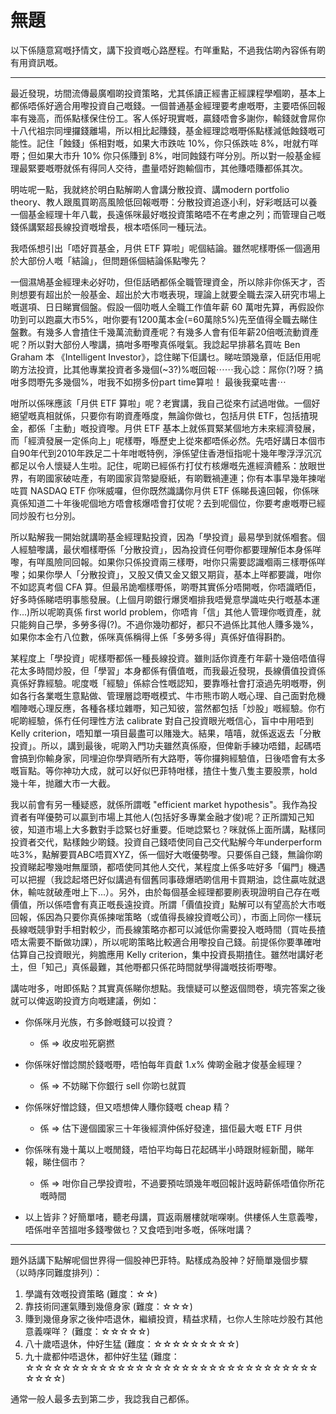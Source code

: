 # 無題

[](images/charts_and_coins.jpg)

以下係隨意寫嘅抒情文，講下投資嘅心路歷程。冇咩重點，不過我估啲內容係有啲有用資訊嘅。

---

最近發現，坊間流傳最廣嗰啲投資策略，尤其係讀正經書正經課程學嗰啲，基本上都係唔係好適合用嚟投資自己嘅錢。一個普通基金經理要考慮嘅嘢，主要唔係回報率有幾高，而係點樣保住份工。客人係好現實嘅，贏錢唔會多謝你，輸錢就會屌你十八代祖宗同埋攞錢離場，所以相比起賺錢，基金經理諗嘅嘢係點樣減低蝕錢嘅可能性。記住「蝕錢」係相對嘅，如果大市跌咗 10%，你只係跌咗 8%，咁就冇咩嘢；但如果大市升 10% 你只係賺到 8%，咁同蝕錢冇咩分別。所以對一般基金經理最緊要嘅嘢就係有得同人交待，盡量唔好跑輸個市，其他賺唔賺都係其次。

明咗呢一點，我就終於明白點解啲人會講分散投資、講modern portfolio theory、教人跟風買啲高風險低回報嘅嘢：分散投資追逐小利，好彩嘅話可以養一個基金經理十年八載，長遠係咪最好嘅投資策略唔不在考慮之列；而管理自己嘅錢係講緊超長線投資嘅增長，根本唔係同一種玩法。

我唔係想引出「唔好買基金，月供 ETF 算啦」呢個結論。雖然呢樣嘢係一個適用於大部份人嘅「結論」，但問題係個結論係點嚟先？

一個濕鳩基金經理未必好叻，但佢話晒都係全職管理資金，所以除非你係天才，否則想要有超出於一般基金、超出於大市嘅表現，理論上就要全職去深入研究市場上嘅選項、日日睇實個盤。假設一個叻嘅人全職工作值年薪 60 萬咁先算，再假設你叻到可以跑贏大市5%，咁你要有1200萬本金(=60萬除5%)先至值得全職去睇住盤數。有幾多人會揸住千幾萬流動資產呢？有幾多人會有佢年薪20倍嘅流動資產呢？所以對大部份人嚟講，搞咁多嘢嚟真係嘥氣。我諗起早排慕名買咗 Ben Graham 本 《Intelligent Investor》，諗住睇下佢講乜。睇咗頭幾章，佢話佢用呢啲方法投資，比其他專業投資者多幾個(~3?)%嘅回報⋯⋯我心諗：屌你(?)呀？搞咁多悶嘢先多幾個%，咁我不如撈多份part time算啦！ 最後我棄咗書⋯

咁所以係咪應該「月供 ETF 算啦」呢？老實講，我自己從來冇試過咁做。一個好絕望嘅真相就係，只要你有啲資產喺度，無論你做乜，包括月供 ETF，包括揸現金，都係「主動」嘅投資嚟。月供 ETF 基本上就係買緊某個地方未來經濟發展，而「經濟發展一定係向上」呢樣嘢，喺歷史上從來都唔係必然。先唔好講日本個市自90年代到2010年跌足二十年咁嘅特例，淨係望住香港恒指呢十幾年嚟浮浮沉沉都足以令人懷疑人生啦。記住，呢啲已經係冇打仗冇核爆嘅先進經濟體系：放眼世界，有啲國家破咗產，有啲國家貨幣變廢紙，有啲戰禍連連；你有本事早幾年揀啱咗買 NASDAQ ETF 你咪威囉，但你既然識講你月供 ETF 係睇長遠回報，你係咪真係知道二十年後呢個地方唔會核爆唔會打仗呢？去到呢個位，你要考慮嘅嘢已經同炒股冇乜分別。

所以點解我一開始就講啲基金經理點投資，因為「學投資」最易學到就係嗰套。個人經驗嚟講，最伏嗰樣嘢係「分散投資」，因為投資任何嘢你都要理解佢本身係咩嚟，有咩風險同回報。如果你只係投資兩三樣嘢，咁你只需要認識嗰兩三樣嘢係咩嚟；如果你學人「分散投資」，又股又債又金又銀又期貨，基本上咩都要識，咁你不如認真考個 CFA 算。但最吊詭嗰樣嘢係，啲嘢其實係分唔開嘅，你唔識晒佢，好多時係睇唔明事態發展。(上個月啲銀行爆煲嗰排我唔覺意學識咗央行嘅基本運作...)所以呢啲真係 first world problem，你唔肯「信」其他人管理你嘅資產，就只能夠自己學，多勞多得(?)。不過你幾叻都好，都只不過係比其他人賺多幾%，如果你本金冇八位數，係咪真係稱得上係「多勞多得」真係好值得斟酌。

某程度上「學投資」呢樣嘢都係一種長線投資。雖則話你資產冇年薪十幾倍唔值得花太多時間炒股，但「學習」本身都係有價值嘅，而我最近發現，長線價值投資係真係好靠經驗。呢度嘅「經驗」係綜合性嘅認知，要靠喺社會打滾過先明嘅嘢，例如各行各業嘅生意點做、管理層諗嘢嘅模式、牛市熊市啲人嘅心理、自己面對危機嗰陣嘅心理反應，各種各樣垃雜嘢，知己知彼，當然都包括「炒股」嘅經驗。你冇呢啲經驗，係冇任何理性方法 calibrate 對自己投資眼光嘅信心，盲中中用唔到 Kelly criterion，唔知單一項目最盡可以賭幾大。結果，嘻嘻，就係返返去「分散投資」。所以，講到最後，呢啲入門功夫雖然真係廢，但俾新手練功唔錯，起碼唔會搞到你輸身家，同埋迫你學齊晒所有大路嘢，等你攞夠經驗值，日後唔會有太多嘅盲點。等你神功大成，就可以好似巴菲特咁樣，揸住十隻八隻主要股票，hold 幾十年，抛離大市一大截。

我以前會有另一種疑惑，就係所謂嘅 "efficient market hypothesis"。我作為投資者有咩優勢可以贏到市場上其他人(包括好多專業金融才俊)呢？正所謂知己知彼，知道市場上大多數對手諗緊乜好重要。佢哋諗緊乜？咪就係上面所講，點樣同投資者交代，點樣蝕少啲錢。投資自己錢唔使同自己交代點解今年underperform咗3%，點解要買ABC唔買XYZ，係一個好大嘅優勢嚟。只要係自己錢，無論你啲投資睇起嚟幾咁無厘頭，都唔使同其他人交代，某程度上係多咗好多「偏門」機遇可以把握（我諗起塔巴好似講過有個舊同事碌爆晒啲信用卡買期油，諗住贏咗就退休，輸咗就破產咁上下...）。另外，由於每個基金經理都要刷表現證明自己存在嘅價值，所以係唔會有真正嘅長遠投資。所謂「價值投資」點解可以有望高於大市嘅回報，係因為只要你真係揀啱策略（或值得長線投資嘅公司），市面上同你一樣玩長線嘅競爭對手相對較少，而長線策略亦都可以減低你需要投入嘅時間（買咗長揸唔太需要不斷做功課），所以呢啲策略比較適合用嚟投自己錢。前提係你要準確咁估算自己投資眼光，夠膽應用 Kelly criterion，集中投資長期揸住。雖然咁講好老土，但「知己」真係最難，其他嘢都只係花時間就學得識嘅技術嘢嚟。

講咗咁多，咁即係點？其實真係睇你想點。我懷疑可以整返個問卷，填完答案之後就可以俾返啲投資方向嘅建議，例如：

- 你係咪月光族，冇多餘嘅錢可以投資？
  * 係 => 收皮啦死窮撚

- 你係咪好憎諗關於錢嘅嘢，唔怕每年貢獻 1.x% 俾啲金融才俊基金經理？
  * 係 => 不妨睇下你銀行 sell 你啲乜就買

- 你係咪好憎諗錢，但又唔想俾人賺你錢嘅 cheap 精？
  * 係 => 估下邊個國家三十年後經濟仲係好發達，搵佢最大嘅 ETF 月供

- 你係咪有幾十萬以上嘅閒錢，唔怕平均每日花起碼半小時跟財經新聞，睇年報，睇住個市？
  * 係 => 咁你自己學投資啦，不過要預咗頭幾年嘅回報計返時薪係唔值你所花嘅時間

- 以上皆非？好簡單啫，聽老母講，買返兩層樓就啱㗎喇。供樓係人生意義嚟，唔係咁辛苦搵咁多錢嚟做乜？又食唔到咁多嘅，係咪咁講？

---

題外話講下點解呢個世界得一個股神巴菲特。點樣成為股神？好簡單幾個步驟 （以時序同難度排列）：

1. 學識有效嘅投資策略 (難度：☆☆)
2. 靠技術同運氣賺到幾億身家 (難度：☆☆☆)
3. 賺到幾億身家之後仲唔退休，繼續投資，精益求精，乜你人生除咗炒股冇其他意義㗎咩？ (難度：☆☆☆☆☆)
4. 八十歲唔退休，仲好生猛 (難度：☆☆☆☆☆☆☆☆☆)
5. 九十歲都仲唔退休，都仲好生猛 (難度：☆☆☆☆☆☆☆☆☆☆☆☆☆☆☆☆☆☆☆☆☆☆☆☆☆☆☆☆☆☆☆☆☆☆☆☆)

通常一般人最多去到第二步，我諗我自己都係。
